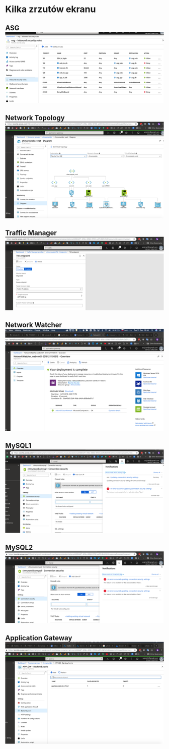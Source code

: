 # Kilka zrzutów ekranu
## ASG ![ASG](images/tydzien9_ASG.png)
## Network Topology ![Network Topology](images/tydzien9_network.png)
## Traffic Manager ![Traffic Manager](images/tydzien9_TM.png)
## Network Watcher ![Network Watcher](images/tydzien9_NW.png)
## MySQL1  ![MySQL1](images/tydzien9_mysql_err.png)
## MySQL2 ![MySQL2](images/tydzien9_mysql_err2.png)
## Application Gateway ![Application Gateway](/images/tydzien9_APP_GW.png) 
